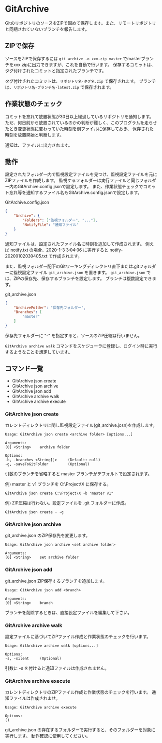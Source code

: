 # GitArchive

GitのリポジトリのソースをZIPで固めて保存します。また、リモートリポジトリと同期されていないブランチを報告します。

## ZIPで保存

ソースをZIPで保存するには `git archive -o xxx.zip master` でmasterブランチをxxx.zipに出力できますが、これを自動で行います。
保存するコミットは、タグ付けされたコミットと指定されたブランチです。

タグ付けされたコミットは、`リポジトリ名-タグ名.zip` で保存されます。
ブランチは、`リポジトリ名-ブランチ名-latest.zip` で保存されます。

## 作業状態のチェック

コミットを忘れて放置状態が30日以上経過しているリポジトリを通知します。
ただ、何日前から放置されているのかの判断が難しく、このプログラムを走らせたとき変更状態に変わっていた時刻を別ファイルに保存しておき、
保存された時刻を放置開始と判断します。

通知は、ファイルに出力されます。

## 動作

設定されたフォルダー内で監視設定ファイルを見つけ、監視設定ファイルを元にZIPファイルを作成します。
監視するフォルダーは実行ファイルと同じフォルダー内のGitArchive.config.jsonで設定します。
また、作業状態チェックでコミット忘れ等を通知するファイル名もGitArchive.config.jsonで設定します。

GitArchive.config.json
```json
{
    "Archive": {
        "Folders": ["監視フォルダー", "..."],
        "NotifyFile": "通知ファイル"
    }
}
```

通知ファイルは、設定されたファイル名に時刻を追加して作成されます。
例えば notify.txt の場合、2020-1-3 3:04:06 に実行すると notify-20200102030405.txt で作成されます。


また、監視フォルダー配下のGitワーキングディレクトリ直下または.gitフォルダーに監視設定ファイル `git_archive.json` を置きます。
`git_archive.json` では、ZIPの保存先、保存するブランチを設定します。
ブランチは複数設定できます。

git_archive.json
```json
{
    "ArchiveFolder": "保存先フォルダー",
    "Branches": [
        "master"
    ]
}
```

保存先フォルダーに "-" を指定すると、ソースのZIP圧縮は行いません。

`GitArchive archive walk` コマンドをスケジューラに登録し、ログイン時に実行するようなことを想定しています。

## コマンド一覧

- GitArchive json create
- GitArchive json archive
- GitArchive json add
- GitArchive archive walk
- GitArchive archive execute

### GitArchive json create

カレントディレクトリに関し監視設定ファイル(git_archive.josn)を作成します。

    Usage: GitArchive json create <archive folder> [options...]

    Arguments:
    [0] <String>    archive folder

    Options:
    -b, -branches <String[]>     (Default: null)
    -g, -saveToGitFolder         (Optional)

引数のブランチを省略すると master ブランチがデフォルトで設定されます。

例) master と v1 ブランチを C:\Project\X に保存する。

    GitArchive json create C:\Project\X -b "master v1"

例) ZIP圧縮は行わない。設定ファイルを .git フォルダーに作成。

    GitArchive json create - -g


### GitArchive json archive

git_archive.json のZIP保存先を変更します。

    Usage: GitArchive json archive <set archive folder>

    Arguments:
    [0] <String>    set archive folder

### GitArchive json add

git_archive.json ZIP保存するブランチを追加します。

    Usage: GitArchive json add <branch>

    Arguments:
    [0] <String>    branch

ブランチを削除するときは、直接設定ファイルを編集して下さい。

### GitArchive archive walk

設定ファイルに基づいてZIPファイル作成と作業状態のチェックを行います。

    Usage: GitArchive archive walk [options...]

    Options:
    -s, -silent     (Optional)

引数に -s を付けると通知ファイルは作成されません。

### GitArchive archive execute

カレントディレクトリのZIPファイル作成と作業状態のチェックを行います。
通知ファイルは作成されませ。

    Usage: GitArchive archive execute

    Options:
    ()

git_archive.json の存在するフォルダーで実行すると、そのフォルダーを対象に実行します。
動作確認に使用してください。